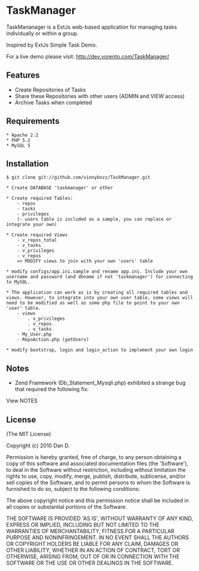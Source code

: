 # TaskManager

TaskMananager is a ExtJs web-based application for managing tasks individually or within a group.

Inspired by ExtJs Simple Task Demo.

For a live demo please visit:
http://dev.vorento.com/TaskManager/

## Features

  * Create Repositories of Tasks
  * Share these Repositories with other users (ADMIN and VIEW access)
  * Archive Tasks when completed
   
## Requirements

	* Apache 2.2
	* PHP 5.2
	* MySQL 5

## Installation

    $ git clone git://github.com/vinnybozz/TaskManager.git
	
    * Create DATABASE 'taskmanager' or other

    * Create required Tables:
        - repos
        - tasks
        - privileges
        (- users table is included as a sample, you can replace or integrate your own)

    * Create required Views
        - v_repos_total
        - v_tasks
        - v_privileges
        - v_repos
        => MODIFY views to join with your own 'users' table

    * modify configs/app.ini.sample and rename app.ini. Include your own username and password (and dbname if not 'taskmanager') for connecting to MySQL.
		
    * The application can work as is by creating all required tables and views. However, to integrate into your own user table, some views will need to be modified as well as some php file to point to your own 'user' table.
		- views
			. v_privileges
			. v_repos
			. v_tasks
		- My_User.php
		- RepoAction.php (getUsers)

	* modify bootstrap, login and login_action to implement your own login

## Notes

* Zend Framework (Db_Statement_Mysqli.php) exhibited a strange bug that required the following fix:

View NOTES

## License

(The MIT License)

Copyright (c) 2010 Dan D.

Permission is hereby granted, free of charge, to any person obtaining
a copy of this software and associated documentation files (the
'Software'), to deal in the Software without restriction, including
without limitation the rights to use, copy, modify, merge, publish,
distribute, sublicense, and/or sell copies of the Software, and to
permit persons to whom the Software is furnished to do so, subject to
the following conditions:

The above copyright notice and this permission notice shall be
included in all copies or substantial portions of the Software.

THE SOFTWARE IS PROVIDED 'AS IS', WITHOUT WARRANTY OF ANY KIND,
EXPRESS OR IMPLIED, INCLUDING BUT NOT LIMITED TO THE WARRANTIES OF
MERCHANTABILITY, FITNESS FOR A PARTICULAR PURPOSE AND NONINFRINGEMENT.
IN NO EVENT SHALL THE AUTHORS OR COPYRIGHT HOLDERS BE LIABLE FOR ANY
CLAIM, DAMAGES OR OTHER LIABILITY, WHETHER IN AN ACTION OF CONTRACT,
TORT OR OTHERWISE, ARISING FROM, OUT OF OR IN CONNECTION WITH THE
SOFTWARE OR THE USE OR OTHER DEALINGS IN THE SOFTWARE.
